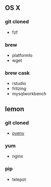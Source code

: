 ## OS X
### git cloned
* fzf

### brew
* platformIo
* wget

### brew cask
* rstudio
* fritzing
* mysqlworkbench


## lemon
### git cloned
* [pyenv](https://github.com/yyuu/pyenv-installer)


### yum
* nginx

### pip
* telepot
